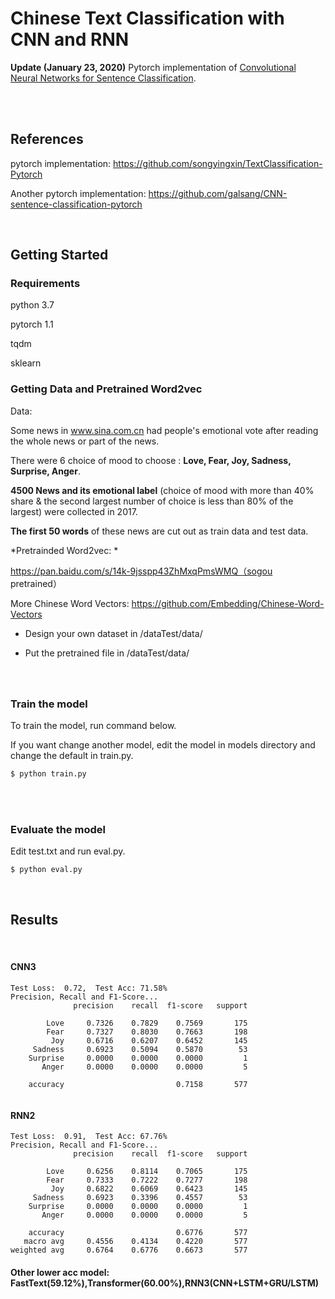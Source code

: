 # Chinese Text Classification with CNN and RNN
<b> Update (January 23, 2020)</b> Pytorch implementation of [Convolutional Neural Networks for Sentence Classification](https://arxiv.org/abs/1408.5882).

<br/>

<br/>


## References
pytorch implementation: https://github.com/songyingxin/TextClassification-Pytorch

Another pytorch implementation: https://github.com/galsang/CNN-sentence-classification-pytorch

<br/>


## Getting Started

### Requirements

python 3.7

pytorch 1.1

tqdm

sklearn


### Getting Data and Pretrained Word2vec
Data: 

Some news in www.sina.com.cn had people's emotional vote after reading the whole news or part of the news.

There were 6 choice of mood to choose : **Love, Fear, Joy, Sadness, Surprise, Anger**.

**4500 News and its emotional label** (choice of mood with more than 40% share & the second largest number of choice is less than 80% of the largest) were collected in 2017.

**The first 50 words** of these news are cut out as train data and test data.

*Pretrainded Word2vec: *

https://pan.baidu.com/s/14k-9jsspp43ZhMxqPmsWMQ（sogou pretrained）

More Chinese Word Vectors: https://github.com/Embedding/Chinese-Word-Vectors
 
 - Design your own dataset in /dataTest/data/
 
 - Put the pretrained file in /dataTest/data/


###

<br>

### Train the model

To train the model, run command below. 

If you want change another model, edit the model in models directory and change the default in train.py.

```bash
$ python train.py
```
<br>

<br>

### Evaluate the model

Edit test.txt and run eval.py.

```bash
$ python eval.py
```

<br/>

## Results
<br/>

#### CNN3

```
Test Loss:  0.72,  Test Acc: 71.58%
Precision, Recall and F1-Score...
              precision    recall  f1-score   support

        Love     0.7326    0.7829    0.7569       175
        Fear     0.7327    0.8030    0.7663       198
         Joy     0.6716    0.6207    0.6452       145
     Sadness     0.6923    0.5094    0.5870        53
    Surprise     0.0000    0.0000    0.0000         1
       Anger     0.0000    0.0000    0.0000         5

    accuracy                         0.7158       577
    
```

#### RNN2
```
Test Loss:  0.91,  Test Acc: 67.76%
Precision, Recall and F1-Score...
              precision    recall  f1-score   support

        Love     0.6256    0.8114    0.7065       175
        Fear     0.7333    0.7222    0.7277       198
         Joy     0.6822    0.6069    0.6423       145
     Sadness     0.6923    0.3396    0.4557        53
    Surprise     0.0000    0.0000    0.0000         1
       Anger     0.0000    0.0000    0.0000         5

    accuracy                         0.6776       577
   macro avg     0.4556    0.4134    0.4220       577
weighted avg     0.6764    0.6776    0.6673       577
```




#### Other lower acc model: FastText(59.12%),Transformer(60.00%),RNN3(CNN+LSTM+GRU/LSTM)

